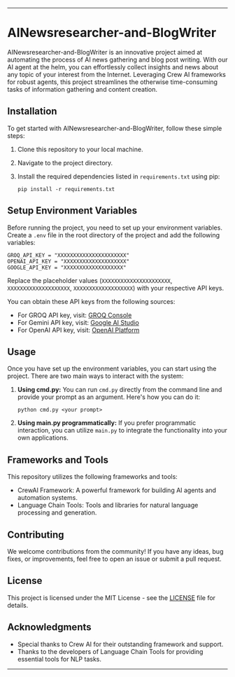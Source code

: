 
---

# AINewsresearcher-and-BlogWriter

AINewsresearcher-and-BlogWriter is an innovative project aimed at automating the process of AI news gathering and blog post writing. With our AI agent at the helm, you can effortlessly collect insights and news about any topic of your interest from the Internet. Leveraging Crew AI frameworks for robust agents, this project streamlines the otherwise time-consuming tasks of information gathering and content creation.

## Installation

To get started with AINewsresearcher-and-BlogWriter, follow these simple steps:

1. Clone this repository to your local machine.
2. Navigate to the project directory.
3. Install the required dependencies listed in `requirements.txt` using pip:
   
   ```
   pip install -r requirements.txt
   ```

## Setup Environment Variables

Before running the project, you need to set up your environment variables. Create a `.env` file in the root directory of the project and add the following variables:

```
GROQ_API_KEY = "XXXXXXXXXXXXXXXXXXXXXX"
OPENAI_API_KEY = "XXXXXXXXXXXXXXXXXXXX"
GOOGLE_API_KEY = "XXXXXXXXXXXXXXXXXXX"
```

Replace the placeholder values (`XXXXXXXXXXXXXXXXXXXXXX`, `XXXXXXXXXXXXXXXXXXXX`, `XXXXXXXXXXXXXXXXXXX`) with your respective API keys.

You can obtain these API keys from the following sources:

- For GROQ API key, visit: [GROQ Console](https://console.groq.com/keys)
- For Gemini API key, visit: [Google AI Studio](https://aistudio.google.com/app/apikey)
- For OpenAI API key, visit: [OpenAI Platform](https://platform.openai.com/api-keys)

## Usage

Once you have set up the environment variables, you can start using the project. There are two main ways to interact with the system:

1. **Using cmd.py:** You can run `cmd.py` directly from the command line and provide your prompt as an argument. Here's how you can do it:

   ```
   python cmd.py <your prompt>
   ```

2. **Using main.py programmatically:** If you prefer programmatic interaction, you can utilize `main.py` to integrate the functionality into your own applications.

## Frameworks and Tools

This repository utilizes the following frameworks and tools:

- CrewAI Framework: A powerful framework for building AI agents and automation systems.
- Language Chain Tools: Tools and libraries for natural language processing and generation.

## Contributing

We welcome contributions from the community! If you have any ideas, bug fixes, or improvements, feel free to open an issue or submit a pull request.

## License

This project is licensed under the MIT License - see the [LICENSE](LICENSE) file for details.

## Acknowledgments

- Special thanks to Crew AI for their outstanding framework and support.
- Thanks to the developers of Language Chain Tools for providing essential tools for NLP tasks.

---
